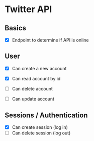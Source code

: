 # Twitter API

## Basics

- [x] Endpoint to determine if API is online

## User

- [X] Can create a new account
- [X] Can read account by id
- [ ] Can delete account
- [ ] Can update account


## Sessions / Authentication

- [X] Can create session (log in)
- [ ] Can delete session (log out)